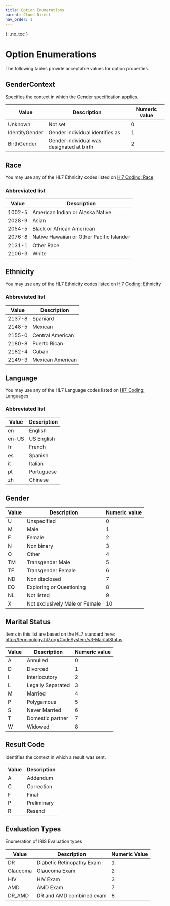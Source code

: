 ```yaml
---
title: Option Enumerations
parent: Cloud Direct
nav_order: 1
---
```


{: .no_toc }

# Option Enumerations

The following tables provide acceptable values for option properties.

## GenderContext

Specifies the context in which the Gender specification applies. 

| Value | Description | Numeric value
| -- | -- | --
| Unknown |  Not set | 0
| IdentityGender | Gender individual identifies as | 1
| BirthGender | Gender individual was designated at birth | 2

## Race 

You may use any of the HL7 Ethnicity codes listed on <a href="https://terminology.hl7.org/6.1.0/CodeSystem-v3-Race.html">Hl7 Coding: Race</a>

### Abbreviated list

| Value | Description
| -- | --
| 1002-5 | American Indian or Alaska Native 
| 2028-9 | Asian 
| 2054-5 | Black or African American 
| 2076-8 | Native Hawaiian or Other Pacific Islander 
| 2131-1 | Other Race 
| 2106-3 | White 


## Ethnicity 

You may use any of the HL7 Ethnicity codes listed on <a href="http://terminology.hl7.org/CodeSystem/v3-Ethnicity">Hl7 Coding: Ethnicity</a>

### Abbreviated list

| Value | Description
| -- | --
| 2137-8 | Spaniard 
| 2148-5 | Mexican
| 2155-0 | Central American 
| 2180-8 | Puerto Rican 
| 2182-4 | Cuban 
| 2149-3 | Mexican American 

## Language 

You may use any of the HL7 Language codes listed on <a href="https://www.hl7.org/fhir/valueset-languages.html">Hl7 Coding: Languages</a>

### Abbreviated list

| Value | Description
| -- | --
| en | English 
| en-US | US English 
| fr | French 
| es | Spanish
| it | Italian 
| pt | Portuguese 
| zh | Chinese 

## Gender  

| Value | Description | Numeric value
| -- | -- | --
| U | Unspecified | 0
| M | Male | 1
| F | Female | 2
| N | Non binary | 3
| O | Other | 4
| TM | Transgender Male | 5
| TF | Transgender Female | 6
| ND | Non disclosed | 7
| EQ | Exploring or Questioning | 8
| NL | Not listed | 9
| X | Not exclusively Male or Female | 10

## Marital Status  

Items in this list are based on the HL7 standard here: http://terminology.hl7.org/CodeSystem/v3-MaritalStatus 

| Value | Description | Numeric value
| -- | -- | --
| A | Annulled | 0
| D | Divorced | 1
| I | Interlocutory | 2
| L | Legally Separated | 3 
| M | Married | 4
| P | Polygamous | 5
| S | Never Married | 6
| T | Domestic partner | 7
| W | Widowed | 8

## Result Code

Identifies the context in which a result was sent.

| Value | Description
| -- | -- 
| A | Addendum 
| C | Correction 
| F | Final 
| P | Preliminary 
| R | Resend 

## Evaluation Types

Enumeration of IRIS Evaluation types

| Value | Description | Numeric Value
| -- | -- | --
| DR | Diabetic Retinopathy Exam | 1
| Glaucoma | Glaucoma Exam | 2
| HIV | HIV Exam | 3
| AMD | AMD Exam | 7 
| DR_AMD | DR and AMD combined exam | 8
